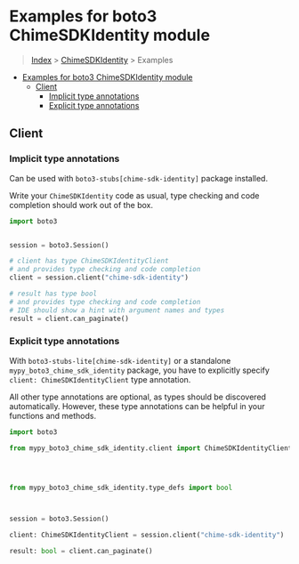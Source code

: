 <a id="examples-for-boto3-chimesdkidentity-module"></a>

# Examples for boto3 ChimeSDKIdentity module

> [Index](../README.md) > [ChimeSDKIdentity](./README.md) > Examples

- [Examples for boto3 ChimeSDKIdentity module](#examples-for-boto3-chimesdkidentity-module)
  - [Client](#client)
    - [Implicit type annotations](#implicit-type-annotations)
    - [Explicit type annotations](#explicit-type-annotations)

<a id="client"></a>

## Client

<a id="implicit-type-annotations"></a>

### Implicit type annotations

Can be used with `boto3-stubs[chime-sdk-identity]` package installed.

Write your `ChimeSDKIdentity` code as usual, type checking and code completion
should work out of the box.

```python
import boto3


session = boto3.Session()

# client has type ChimeSDKIdentityClient
# and provides type checking and code completion
client = session.client("chime-sdk-identity")

# result has type bool
# and provides type checking and code completion
# IDE should show a hint with argument names and types
result = client.can_paginate()
```

<a id="explicit-type-annotations"></a>

### Explicit type annotations

With `boto3-stubs-lite[chime-sdk-identity]` or a standalone
`mypy_boto3_chime_sdk_identity` package, you have to explicitly specify
`client: ChimeSDKIdentityClient` type annotation.

All other type annotations are optional, as types should be discovered
automatically. However, these type annotations can be helpful in your functions
and methods.

```python
import boto3

from mypy_boto3_chime_sdk_identity.client import ChimeSDKIdentityClient




from mypy_boto3_chime_sdk_identity.type_defs import bool



session = boto3.Session()

client: ChimeSDKIdentityClient = session.client("chime-sdk-identity")

result: bool = client.can_paginate()
```
